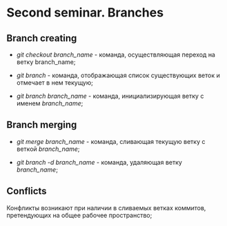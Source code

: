 # Second seminar. Branches

## Branch creating

* *git checkout branch_name* - команда, осуществляющая переход на ветку branch_name;

* *git branch* - команда, отображающая список существующих веток и отмечает в нем текущую;

* *git branch branch_name* - команда, инициализирующая ветку с именем *branch_name*;

## Branch merging

* *git merge branch_name* - команда, сливающая текущую ветку с веткой *branch_name*;

* *git branch -d branch_name* - команда, удаляющая ветку *branch_name*;

## Conflicts

Конфликты возникают при наличии в сливаемых ветках коммитов, претендующих на общее рабочее пространство;